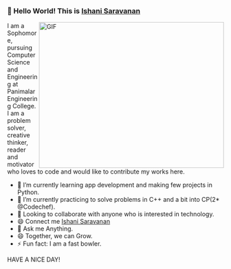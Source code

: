 ### 👋 Hello World! This is  <a href="https://www.linkedin.com/in/ishani-saravanan-828a511b9/">Ishani Saravanan</a>
 <img align="right" alt="GIF" src="https://github.com/arsentieva/arsentieva/blob/main/code.gif?raw=true" width="430" height="340" />

  I am a Sophomore, pursuing Computer Science and Engineering at Panimalar Engineering College.
  I am a problem solver, creative thinker, reader and motivator 
  who loves to code and would like to contribute my works here.
 
  
- 🔭 I’m currently learning app development and making few projects in Python.
- 🌱 I’m currently practicing to solve problems in C++ and a bit into CP(2* @Codechef).
- 👯 Looking to collaborate with anyone who is interested in technology.
- 😄 Connect me <a href="https://www.linkedin.com/in/ishani-saravanan-828a511b9/">Ishani Saravanan</a>
- 💬 Ask me Anything.
- 😄 Together, we can Grow.
- ⚡ Fun fact: I am a fast bowler.

 HAVE A NICE DAY!

